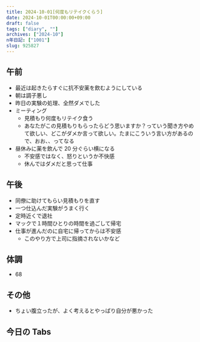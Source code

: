```yaml
---
title: 2024-10-01[何度もリテイクくらう]
date: 2024-10-01T00:00:00+09:00
draft: false
tags: ["diary", ""]
archives: ["2024-10"]
n年日記: ["1001"]
slug: 925827
---
```


## 午前

- 最近は起きたらすぐに抗不安薬を飲むようにしている
- 朝は調子悪し
- 昨日の実験の処理、全然ダメでした
- ミーティング
  - 見積もり何度もリテイク食う
  - あなたがこの見積もりもらったらどう思いますか？っていう聞き方やめて欲しい、どこがダメか言って欲しい。たまにこういう言い方があるので、おお、、ってなる
- 昼休みに薬を飲んで 20 分ぐらい横になる
  - 不安感ではなく、怒りというか不快感
  - 休んではダメだと思って仕事

## 午後

- 同僚に助けてもらい見積もりを直す
- 一つ仕込んだ実験がうまく行く
- 定時近くで退社
- マックで１時間ひとりの時間を過ごして帰宅
- 仕事が進んだのに自宅に帰ってからは不安感
  - このやり方で上司に指摘されないかなど

## 体調

- 68

## その他

- ちょい腹立ったが、よく考えるとやっぱり自分が悪かった

## 今日の Tabs
